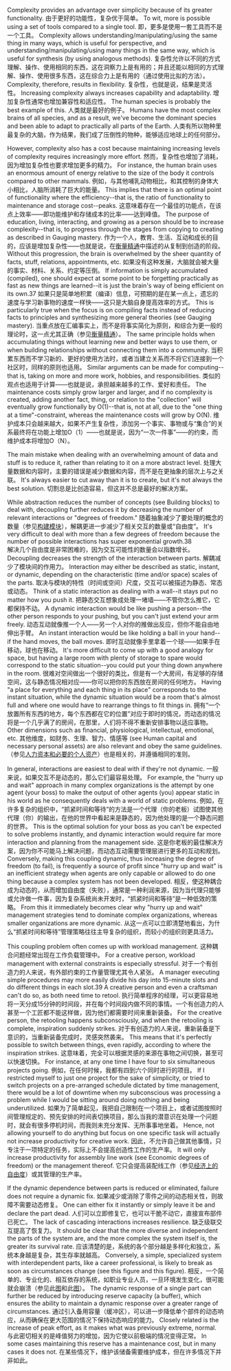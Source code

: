 Complexity  provides  an  advantage  over  simplicity  because  of  its  greater functionality. 
由于更好的功能性，复杂优于简单。
To wit, more is possible using a set of tools compared to a single tool. 
即，更多是使用一套工具而不是一个工具。
Complexity  allows  understanding/manipulating/using  the  same  thing  in many  ways,  which  is  useful  for  perspective,  and understanding/manipulating/using many things in the same way, which is useful for synthesis (by  using  analogous  methods). 
复杂性允许以不同的方式理解、操作、使用相同的东西，这在洞察力上是有用的；并且还能以相同的方式理解、操作、使用很多东西，这在综合力上是有用的（通过使用比拟的方法）。
Complexity,  therefore,  results  in flexibility. 
复杂性，也就是说，结果是灵活性。
Increasing  complexity  always  increases  capability  and  adaptability. 
增加复杂性通常也增加兼容性和适应性。
The human species is probably the best example of this. 
人类就是最好的例子。
Humans have the most complex  brains  of  all  species,  and  as  a  result,  we've  become  the  dominant species and been able to adapt to practically all parts of the Earth. 
人类有所以物种里最复杂的大脑，作为结果，我们成了压倒性的物种，能够适应地球上的任何部分。

However, complexity also has a cost because maintaining increasing levels of complexity requires increasingly more effort. 
然而，复杂性也增加了消耗，因为增加复杂性也要求增加更多的精力。
For instance, the human brain uses an enormous amount of energy relative to the size of the body it controls compared  to  other  mammals. 
例如，与其他哺乳动物相比，和其控制的身体大小相比，人脑所消耗了巨大的能量。
This  implies  that  there  is  an  optimal  point  of functionality  where  the  efficiency--that  is,  the  ratio  of  functionality  to maintenance  and  storage  cost--peaks. 
这意味着存在一个最佳的功能点，在该点上效率——即功能维护和存储成本的比率——达到峰值。
The  purpose  of  education,  living, interacting, and growing as a person should be to increase complexity--that is, to progress through the stages from copying to creating as described in Gauging mastery. 
作为一个人，教育、生活、互动和成长的目的，应该是增加复杂性——也就是说，在[衡量精通]()中描述的从复制到创造的阶段。
Without  this  progression,  the  brain  is  overwhelmed  by  the  sheer quantity  of  facts,  stuff,  relations,  appointments,  etc. 
如果没有这种发展，大脑就会被大量的事实、材料、关系、约定等压倒。
If  information  is  simply accumulated  (compiled),  one  should  expect  at  some  point  to  be  forgetting practically as fast as new things are learned--it is just the brain's way of being efficient on its own.37 
如果只是简单地积累（编译）信息，可预期的是在某一点上，遗忘的速度与学习新事物的速度一样快——这只是大脑自身提高效率的方式。
This is particularly true when the focus is on compiling facts  instead  of  reducing  facts  to  principles  and  synthesizing  more  general theories (see Gauging mastery). 
当重点放在汇编事实上，而不是将事实简化为原则，和综合为更一般的理论时，这一点尤其正确（参见[衡量精通]()）。
The same principle holds when accumulating things  without  learning  new  and  better  ways  to  use  them,  or  when  building relationships without connecting them into a community. 
当积累东西而不学习新的、更好的使用方法时，或者当建立关系而不将它们连接到一个社区时，同样的原则也适用。
Similar arguments can be made for computing--that is, taking on more and more work, hobbies, and responsibilities. 
类似的观点也适用于计算——也就是说，承担越来越多的工作、爱好和责任。
The maintenance costs simply grow larger and larger, and if no complexity is created, adding another fact, thing, or relation to the "collection" will eventually grow functionally by O(1)--that is, not at all, due to the "one thing at a time"-constraint, whereas the maintenance costs will grow by O(N). 
维护成本只会越来越大，如果不产生复杂性，添加另一个事实、事物或与“集合”的关系最终将在功能上增加O（1）——也就是说，因为“一次一件事”——的约束，而维护成本将增加O（N）。

The main mistake when dealing with an overwhelming amount of data and stuff is to reduce it, rather than relating to it on a more abstract level. 
处理大量数据和内容时，主要的错误是减少数据和内容，而不是在更抽象的层次上与之关联。
It's always easier to cut away than it is to create, but it's not always the best solution. 
切割总是比创造容易，但这并不总是最好的解决方案。

While abstraction reduces the number of concepts (see Building blocks) to deal with, decoupling further reduces it by decreasing the number of relevant interactions or "degrees of freedom." 
随着抽象减少了要处理的概念的数量（参见[构建模块]()），解耦更进一步减少了相关交互的数量或“自由度”。
It's very difficult to deal with more than a few degrees of freedom because the number of possible interactions has super exponential  growth.38   
解决几个自由度是非常困难的，因为交互可能性的数量会以指数增长。
Decoupling  decreases  the  strength  of  the  interaction between parts. 
解耦减少了模块间的作用力。
Interaction may either be described as static, instant, or dynamic, depending on the characteristic (time and/or space) scales of the parts. 
取决与模块的特性（时间或空间）尺度，交互可以被描述为静态、常态或动态。
Think of a static interaction as dealing with a wall--it stays put no matter how you push it. 
把静态交互想象成处理一堵墙——不管你怎么推它，它都保持不动。
A dynamic interaction would be like pushing a person--the other person responds to your pushing, but you can't just extend your arm freely. 
动态互动就像推一个人——另一个人对你的推做出反应，但你不能自由地伸出手臂。
An instant interaction would be like holding a ball in your hand--if the hand moves, the ball moves. 
即时互动就像手里拿着一个球——如果手在移动，球也在移动。
It's more difficult to come up with a good analogy for space, but having a large room with  plenty  of  storage  to  spare  would  correspond  to  the  static  situation--you could put your thing down anywhere in the room. 
很难对空间做出一个很好的类比，但是有一个大房间，有足够的存储空间，这与静态情况相对应——你可以把你的东西放在房间的任何地方。
Having "a place for everything and  each  thing  in  its  place"  corresponds  to  the  instant  situation,  while  the dynamic situation would be a room that's almost full and where one would have to  rearrange  things  to  fit  things  in. 
拥有“一个放置所有东西的地方，每个东西都在它的位置”对应于即时的情况，而动态的情况将是一个几乎满了的房间，在那里，人们将不得不重新安排事物以适应事物。
Other  dimensions  such  as  financial, physiological,  intellectual,  emotional,  etc. 
其他维度，如财务、生理、智力、情感等
(see  Human  capital  and  necessary personal assets) are also relevant and obey the same guidelines. 
（参见[人力资本和必要的个人资产]()）也是相关的，并遵循相同的准则。

In general, interactions are easiest to deal with if they're not dynamic. 
一般来说，如果交互不是动态的，那么它们最容易处理。
For example, the "hurry up and wait" approach in many complex organizations is the attempt by one agent (your boss) to make the output of other agents (you) appear static in his world as he consequently deals with a world of static problems. 
例如，在许多复杂的组织中，“抓紧时间和等待”的方法是一个代理（你的老板）试图使其他代理（你）的输出，在他的世界中看起来是静态的，因为他处理的是一个静态问题的世界。
This is the optimal solution for your boss as you can't be expected to solve problems instantly,  and  dynamic  interaction  would  require  far  more  interaction  and planning from the management side. 
这是你老板的最佳解决方案，因为你不可能马上解决问题，而动态互动需要管理层进行更多的互动和规划。
Conversely, making this coupling dynamic, thus increasing the degree of freedom (to fail), is frequently a source of profit since "hurry up and wait" is an inefficient strategy when agents are only capable or allowed to do one thing because a complex system has not been developed. 
相反，使这种耦合成为动态的，从而增加自由度（失败），通常是一种利润来源，因为当代理只能够或允许做一件事，因为复杂系统尚未开发时，“抓紧时间和等待”是一种低效的策略。
From this it immediately becomes clear why "hurry up and wait" management strategies  tend  to  dominate  complex  organizations,  whereas  smaller organizations are more dynamic. 
从这一点可以立即清楚地看出，为什么“抓紧时间和等待”管理策略往往主导复杂的组织，而较小的组织则更具活力。

This coupling problem often comes up with workload management. 
这种耦合问题经常出现在工作负载管理中。
For a creative  person,  workload  management  with  external  constraints  is  especially stressful. 
对于一个有创造力的人来说，有外部约束的工作量管理尤其令人紧张。
A manager executing simple procedures may more easily divide his day into 15-minute slots and do different things in each slot.39 A creative person and even a craftsman can't do so, as both need time to retool. 
执行简单程序的经理，可以更容易地将一天分成15分钟的时间段，并在每个时间段内做不同的事情。一个有创造力的人甚至一个工匠都不能这样做，因为他们都需要时间来重新装备。
For the creative person,  the  retooling  happens  subconsciously,  and  when  the  retooling  is complete, inspiration suddenly strikes. 
对于有创造力的人来说，重新装备是下意识的，当重新装备完成时，灵感突然袭来。
This means that it's perfectly possible to switch between things, even rapidly, according to where the inspiration strikes. 
这意味着，完全可以根据灵感的来源在事物之间切换，甚至可以快速切换。
For instance, at any one time I have four to six simultaneous projects going. 
例如，在任何时候，我都有四到六个同时进行的项目。
If I restricted myself to just one project for the sake of simplicity, or tried to switch projects on a pre-arranged schedule dictated by time management, there would be a lot of downtime when my subconscious was processing a problem while I would  be  sitting  around  doing  nothing  and  being  underutilized. 
如果为了简单起见，我把自己限制在一个项目上，或者试图按照时间管理规定的、预先安排的时间表切换项目，那么当我的潜意识在处理一个问题时，就会有很多停机时间，而我则未充分发挥、无所事事地坐着。
Hence,  not allowing yourself to do anything but focus on one specific task will actually not increase  productivity  for  creative  work. 
因此，不允许自己做其他事情，只专注于一项特定的任务，实际上不会提高创造性工作的生产率。
It  will  only  increase  productivity  for assembly  line  work  (see  Economic  degrees  of  freedom)  or  the  management thereof. 
它只会提高装配线工作（参见[经济上的自由度]()）或其管理的生产率。

If the dynamic dependence between parts is reduced or eliminated, failure does not require a dynamic fix. 
如果减少或消除了零件之间的动态相关性，则故障不需要动态修复。
One can either fix it instantly or simply leave it be  and  declare  the  part  dead. 
人们可以立即修复它，也可以干脆不动它，直接宣布部件已死亡。
The  lack  of  cascading  interactions  increases resilience. 
缺乏级联交互提高了恢复力。
It should be clear that the more diverse and independent the parts of the system are, and the more complex the system itself is, the greater its survival rate. 
应该清楚的是，系统的各个部分越是多样化和独立，系统本身越是复杂，其生存率就越高。
Conversely, a simple, specialized system with interdependent parts, like a career professional, is likely to break as soon as circumstances change (see this figure and this figure). 
相反，一个简单的、专业化的、相互依存的系统，如职业专业人员，一旦环境发生变化，很可能就会崩溃（参见此[图]()和此[图]()）。
The  dynamic  response  of  a  single  part  can  further  be reduced by introducing reserve capacity (a buffer), which ensures the ability to maintain  a  dynamic  response  over  a  greater  range  of  circumstances. 
通过引入备用容量（缓冲区），可以进一步降低单个部件的动态响应，从而确保在更大范围的情况下保持动态响应的能力。
Closely related is the increase of peak effort, as it makes what was previously extreme, normal. 
与此密切相关的是峰值努力的增加，因为它使以前极端的情况变得正常。
In some cases maintaining this reserve has a maintenance cost, but in many cases it does not. 
在某些情况下，维护该储备需要维护成本，但在许多情况下并非如此。
